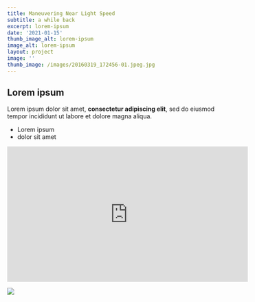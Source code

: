 ```yaml
---
title: Maneuvering Near Light Speed
subtitle: a while back
excerpt: lorem-ipsum
date: '2021-01-15'
thumb_image_alt: lorem-ipsum
image_alt: lorem-ipsum
layout: project
image: ''
thumb_image: /images/20160319_172456-01.jpeg.jpg
---
```

## Lorem ipsum

Lorem ipsum dolor sit amet, **consectetur adipiscing elit**, sed do eiusmod tempor incididunt ut labore et dolore magna aliqua.

* Lorem ipsum
* dolor sit amet

<iframe width="560" height="315" src="https://www.youtube.com/embed/8YlsJidpSv4" frameborder="0" allow="accelerometer; autoplay; clipboard-write; encrypted-media; gyroscope; picture-in-picture" allowfullscreen></iframe>

![](/images/0001-3.jpg)